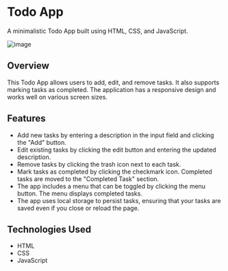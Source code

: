 # Todo App
A minimalistic Todo App built using HTML, CSS, and JavaScript.

![image](https://github.com/ankitjhagithub21/OIBSIP/assets/91364014/2038f2b0-2071-4571-bc1d-56debf1e659d)


## Overview

This Todo App allows users to add, edit, and remove tasks. It also supports marking tasks as completed. The application has a responsive design and works well on various screen sizes.

## Features
- Add new tasks by entering a description in the input field and clicking the "Add" button.
- Edit existing tasks by clicking the edit button and entering the updated description.
- Remove tasks by clicking the trash icon next to each task.
- Mark tasks as completed by clicking the checkmark icon. Completed tasks are moved to the "Completed Task" section.
- The app includes a menu that can be toggled by clicking the menu button. The menu displays completed tasks.
- The app uses local storage to persist tasks, ensuring that your tasks are saved even if you close or reload the page.

## Technologies Used
- HTML
- CSS
- JavaScript
